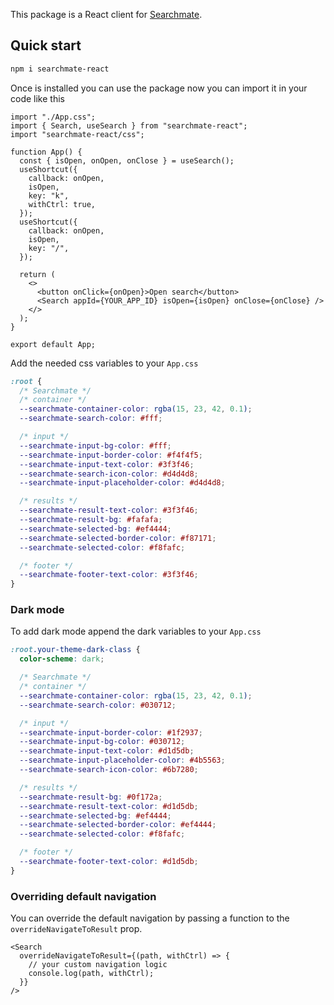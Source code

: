 This package is a React client for [Searchmate](https://searchmate.app).

## Quick start

```bash
npm i searchmate-react
```

Once is installed you can use the package now you can import it in your code like this

```tsx
import "./App.css";
import { Search, useSearch } from "searchmate-react";
import "searchmate-react/css";

function App() {
  const { isOpen, onOpen, onClose } = useSearch();
  useShortcut({
    callback: onOpen,
    isOpen,
    key: "k",
    withCtrl: true,
  });
  useShortcut({
    callback: onOpen,
    isOpen,
    key: "/",
  });

  return (
    <>
      <button onClick={onOpen}>Open search</button>
      <Search appId={YOUR_APP_ID} isOpen={isOpen} onClose={onClose} />
    </>
  );
}

export default App;
```

Add the needed css variables to your `App.css`

```css
:root {
  /* Searchmate */
  /* container */
  --searchmate-container-color: rgba(15, 23, 42, 0.1);
  --searchmate-search-color: #fff;

  /* input */
  --searchmate-input-bg-color: #fff;
  --searchmate-input-border-color: #f4f4f5;
  --searchmate-input-text-color: #3f3f46;
  --searchmate-search-icon-color: #d4d4d8;
  --searchmate-input-placeholder-color: #d4d4d8;

  /* results */
  --searchmate-result-text-color: #3f3f46;
  --searchmate-result-bg: #fafafa;
  --searchmate-selected-bg: #ef4444;
  --searchmate-selected-border-color: #f87171;
  --searchmate-selected-color: #f8fafc;

  /* footer */
  --searchmate-footer-text-color: #3f3f46;
}
```

### Dark mode

To add dark mode append the dark variables to your `App.css`

```css
:root.your-theme-dark-class {
  color-scheme: dark;

  /* Searchmate */
  /* container */
  --searchmate-container-color: rgba(15, 23, 42, 0.1);
  --searchmate-search-color: #030712;

  /* input */
  --searchmate-input-border-color: #1f2937;
  --searchmate-input-bg-color: #030712;
  --searchmate-input-text-color: #d1d5db;
  --searchmate-input-placeholder-color: #4b5563;
  --searchmate-search-icon-color: #6b7280;

  /* results */
  --searchmate-result-bg: #0f172a;
  --searchmate-result-text-color: #d1d5db;
  --searchmate-selected-bg: #ef4444;
  --searchmate-selected-border-color: #ef4444;
  --searchmate-selected-color: #f8fafc;

  /* footer */
  --searchmate-footer-text-color: #d1d5db;
}
```

### Overriding default navigation

You can override the default navigation by passing a function to the `overrideNavigateToResult` prop.

```tsx
<Search
  overrideNavigateToResult={(path, withCtrl) => {
    // your custom navigation logic
    console.log(path, withCtrl);
  }}
/>
```
